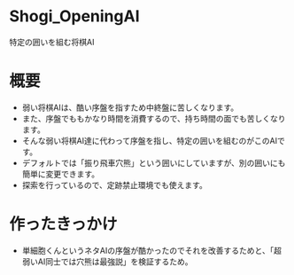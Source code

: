 # Shogi_OpeningAI
特定の囲いを組む将棋AI

# 概要
- 弱い将棋AIは、酷い序盤を指すため中終盤に苦しくなります。
- また、序盤でももかなり時間を消費するので、持ち時間の面でも苦しくなります。
- そんな弱い将棋AI達に代わって序盤を指し、特定の囲いを組むのがこのAIです。
- デフォルトでは「振り飛車穴熊」という囲いにしていますが、別の囲いにも簡単に変更できます。
- 探索を行っているので、定跡禁止環境でも使えます。

# 作ったきっかけ
- 単細胞くんというネタAIの序盤が酷かったのでそれを改善するためと、「超弱いAI同士では穴熊は最強説」を検証するため。
